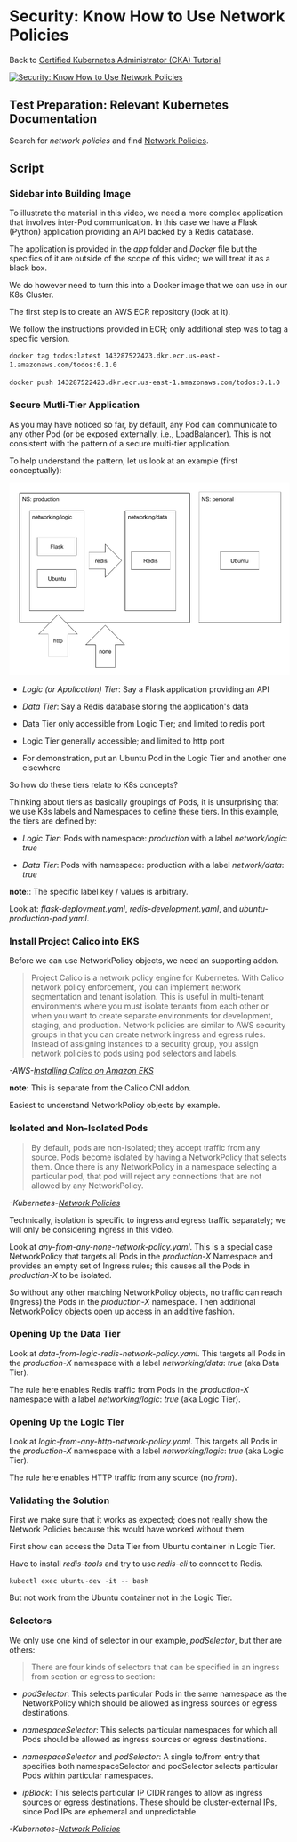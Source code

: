# Security: Know How to Use Network Policies

Back to [Certified Kubernetes Administrator (CKA) Tutorial](https://github.com/larkintuckerllc/k8s-cka-tutorial)

[![Security: Know How to Use Network Policies](http://img.youtube.com/vi/mZut69rBfZ4/0.jpg)](https://youtu.be/mZut69rBfZ4)

## Test Preparation: Relevant Kubernetes Documentation

Search for *network policies* and find [Network Policies](https://kubernetes.io/docs/concepts/services-networking/network-policies/).

## Script

### Sidebar into Building Image

To illustrate the material in this video, we need a more complex application that involves inter-Pod communication.  In this case we have a Flask (Python) application providing an API backed by a Redis database.

The application is provided in the *app* folder and *Docker* file but the specifics of it are outside of the scope of this video; we will treat it as a black box.

We do however need to turn this into a Docker image that we can use in our K8s Cluster.

The first step is to create an AWS ECR repository (look at it).

We follow the instructions provided in ECR; only additional step was to tag a specific version.

```plaintext
docker tag todos:latest 143287522423.dkr.ecr.us-east-1.amazonaws.com/todos:0.1.0

docker push 143287522423.dkr.ecr.us-east-1.amazonaws.com/todos:0.1.0
```

### Secure Mutli-Tier Application

As you may have noticed so far, by default, any Pod can communicate to any other Pod (or be exposed externally, i.e., LoadBalancer). This is not consistent with the pattern of a secure multi-tier application.

To help understand the pattern, let us look at an example (first conceptually):

![Network Policy](netpol.png)

* *Logic (or Application) Tier*: Say a Flask application providing an API

* *Data Tier*: Say a Redis database storing the application's data

* Data Tier only accessible from Logic Tier; and limited to redis port

* Logic Tier generally accessible; and limited to http port

* For demonstration, put an Ubuntu Pod in the Logic Tier and another one elsewhere

So how do these tiers relate to K8s concepts?

Thinking about tiers as basically groupings of Pods, it is unsurprising that we use K8s labels and Namespaces to define these tiers. In this example, the tiers are defined by:

* *Logic Tier*: Pods with namespace: *production* with a label *network/logic*: *true*

* *Data Tier*: Pods with namespace: production with a label *network/data*: *true*

**note:**: The specific label key / values is arbitrary.

Look at: *flask-deployment.yaml*, *redis-development.yaml*, and *ubuntu-production-pod.yaml*.

### Install Project Calico into EKS

Before we can use NetworkPolicy objects, we need an supporting addon.

> Project Calico is a network policy engine for Kubernetes. With Calico network policy enforcement, you can implement network segmentation and tenant isolation. This is useful in multi-tenant environments where you must isolate tenants from each other or when you want to create separate environments for development, staging, and production. Network policies are similar to AWS security groups in that you can create network ingress and egress rules. Instead of assigning instances to a security group, you assign network policies to pods using pod selectors and labels.

*-AWS-[Installing Calico on Amazon EKS](https://docs.aws.amazon.com/eks/latest/userguide/calico.html)*

**note:** This is separate from the Calico CNI addon.

Easiest to understand NetworkPolicy objects by example.

### Isolated and Non-Isolated Pods

> By default, pods are non-isolated; they accept traffic from any source.
> Pods become isolated by having a NetworkPolicy that selects them. Once there is any NetworkPolicy in a namespace selecting a particular pod, that pod will reject any connections that are not allowed by any NetworkPolicy.

*-Kubernetes-[Network Policies](https://kubernetes.io/docs/concepts/services-networking/network-policies/)*

Technically, isolation is specific to ingress and egress traffic separately; we will only be considering ingress in this video.

Look at *any-from-any-none-network-policy.yaml*.  This is a special case NetworkPolicy that targets all Pods in the *production-X* Namespace and provides an empty set of Ingress rules; this causes all the Pods in *production-X* to be isolated.

So without any other matching NetworkPolicy objects, no traffic can reach (Ingress) the Pods in the *production-X* namespace.  Then additional NetworkPolicy objects open up access in an additive fashion.

### Opening Up the Data Tier

Look at *data-from-logic-redis-network-policy.yaml*. This targets all Pods in the *production-X* namespace with a label *networking/data*: *true* (aka Data Tier).

The rule here enables Redis traffic from Pods in the *production-X* namespace with a label *networking/logic*: *true* (aka Logic Tier).

### Opening Up the Logic Tier

Look at *logic-from-any-http-network-policy.yaml*. This targets all Pods in the *production-X* namespace with a label *networking/logic*: *true* (aka Logic Tier).

The rule here enables HTTP traffic from any source (no *from*).

### Validating the Solution

First we make sure that it works as expected; does not really show the Network Policies because this would have worked without them.

First show can access the Data Tier from Ubuntu container in Logic Tier.

Have to install *redis-tools* and try to use *redis-cli* to connect to Redis.

```plaintext
kubectl exec ubuntu-dev -it -- bash
```

But not work from the Ubuntu container not in the Logic Tier.

### Selectors

We only use one kind of selector in our example, *podSelector*, but ther are others:

> There are four kinds of selectors that can be specified in an ingress from section or egress to section:

* *podSelector*: This selects particular Pods in the same namespace as the NetworkPolicy which should be allowed as ingress sources or egress destinations.

* *namespaceSelector*: This selects particular namespaces for which all Pods should be allowed as ingress sources or egress destinations.

* *namespaceSelector* and *podSelector*: A single to/from entry that specifies both namespaceSelector and podSelector selects particular Pods within particular namespaces.

* *ipBlock*: This selects particular IP CIDR ranges to allow as ingress sources or egress destinations. These should be cluster-external IPs, since Pod IPs are ephemeral and unpredictable

*-Kubernetes-[Network Policies](https://kubernetes.io/docs/concepts/services-networking/network-policies/)*

